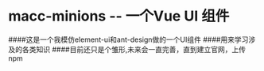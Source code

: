  # macc-minions -- 一个Vue UI 组件

####这是一个我模仿element-ui和ant-design做的一个UI组件
####用来学习涉及的各类知识
####目前还只是个雏形,未来会一直完善，直到建立官网，上传npm
